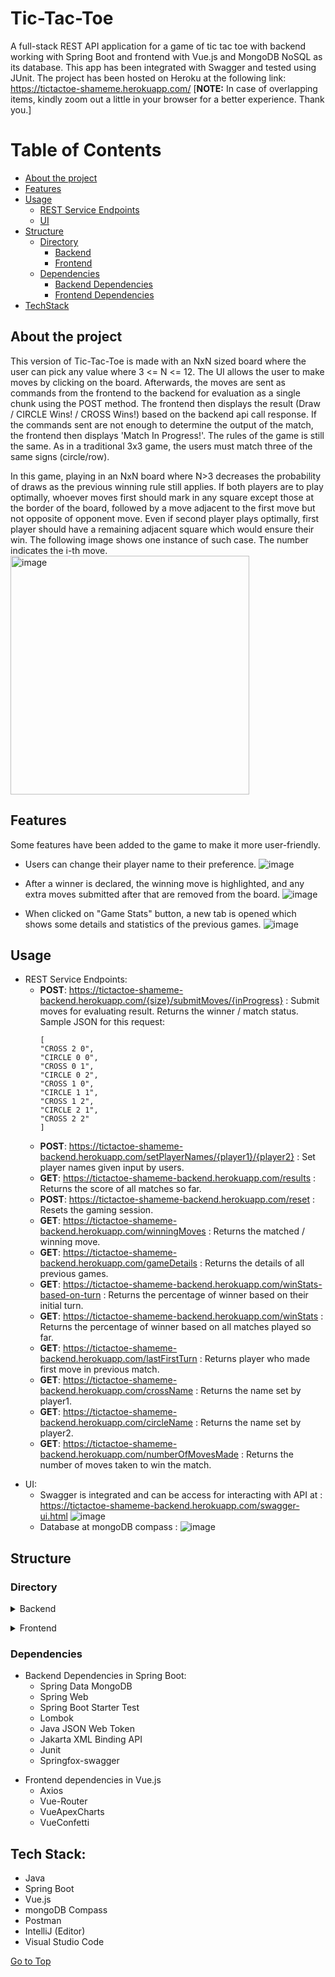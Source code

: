 <a name="go-to-top"></a>
# Tic-Tac-Toe
A full-stack REST API application for a game of tic tac toe with backend working with Spring Boot and frontend with Vue.js and MongoDB NoSQL as its database. This app has been integrated with Swagger and tested using JUnit. The project has been hosted on Heroku at the following link: https://tictactoe-shameme.herokuapp.com/ [**NOTE:** In case of overlapping items, kindly zoom out a little in your browser for a better experience. Thank you.]


Table of Contents
=================

* [About the project](#about-the-project)
* [Features](#features)
* [Usage](#usage)
  * [REST Service Endpoints](#rest-service-endpoints)
  * [UI](#ui)
* [Structure](#structure)
  * [Directory](#directory)
    * [Backend](#backend)
    * [Frontend](#frontend)
  * [Dependencies](#dependencies)
    * [Backend Dependencies](#backend-dependencies)
    * [Frontend Dependencies](#frontend-dependencies)
* [TechStack](#techstack)

<a name="about-the-project"></a>
## About the project

This version of Tic-Tac-Toe is made with an NxN sized 
board where the user can pick any value where 3 <= N <= 12.
The UI allows the user to make moves by clicking on the board. 
Afterwards, the moves are sent as commands
from the frontend to the backend for evaluation as a single chunk 
using the POST method. The frontend then displays the result 
(Draw / CIRCLE Wins! / CROSS Wins!) based on
the backend api call response. If the commands sent are not 
enough to determine the
output of the match, the frontend then displays 
'Match In Progress!'. The rules of the game is still the same.
As in a traditional 3x3 game, the users must match 
three of the same signs (circle/row).

In this game, playing in an NxN board where N>3 decreases 
the probability of draws as the previous winning rule still
applies. If both players are to play optimally, whoever moves
first should mark in any square except those at the border 
of the board, followed by a move adjacent to the first move 
but not opposite of opponent move.
Even if second player plays optimally, first player should
have a remaining adjacent square which would ensure their win.
The following image shows one instance of such case. The number indicates the i-th move.
<img width="382" alt="image" src="https://user-images.githubusercontent.com/61234823/159158262-a5749a39-8413-4c97-b6a9-d0720533fcfa.png">

<a name="features"></a>
## Features

Some features have been added to the game to make it more user-friendly.
  * Users can change their player name to their preference. 
    ![image](https://user-images.githubusercontent.com/61234823/159158444-16112dae-b1b8-4d5e-9c07-24f72e222c7b.png)
    
  * After a winner is declared, the winning move is highlighted, 
    and any extra moves submitted after that are removed from the
    board.
    ![image](https://user-images.githubusercontent.com/61234823/159158379-bebb6e67-077a-45fc-917d-da2b273662cb.png)
    
  * When clicked on "Game Stats" button, a new tab is opened which
    shows some details and statistics of the previous games.
    ![image](https://user-images.githubusercontent.com/61234823/159158494-414a59f7-1ca7-48fd-b702-125cc21f2ac6.png)

<a name="usage"></a>
## Usage

<a name="rest-service-endpoints"></a>
- REST Service Endpoints:
  + **POST**: <https://tictactoe-shameme-backend.herokuapp.com/{size}/submitMoves/{inProgress}> : 
  Submit moves for evaluating result. Returns the winner / match status.
  Sample JSON for this request:
    ```
    [
    "CROSS 2 0",
    "CIRCLE 0 0",
    "CROSS 0 1",
    "CIRCLE 0 2",
    "CROSS 1 0",
    "CIRCLE 1 1",
    "CROSS 1 2",
    "CIRCLE 2 1",
    "CROSS 2 2"
    ]
    ```
  + **POST**: <https://tictactoe-shameme-backend.herokuapp.com/setPlayerNames/{player1}/{player2}> :
    Set player names given input by users.
  + **GET**: <https://tictactoe-shameme-backend.herokuapp.com/results> :
    Returns the score of all matches so far.
  + **POST**: <https://tictactoe-shameme-backend.herokuapp.com/reset> :
    Resets the gaming session.
  + **GET**: <https://tictactoe-shameme-backend.herokuapp.com/winningMoves> :
    Returns the matched / winning move.
  + **GET**: <https://tictactoe-shameme-backend.herokuapp.com/gameDetails> :
    Returns the details of all previous games.
  + **GET**: <https://tictactoe-shameme-backend.herokuapp.com/winStats-based-on-turn> :
    Returns the percentage of winner based on their initial turn.
  + **GET**: <https://tictactoe-shameme-backend.herokuapp.com/winStats> :
    Returns the percentage of winner based on all matches played so far.
  + **GET**: <https://tictactoe-shameme-backend.herokuapp.com/lastFirstTurn> :
    Returns player who made first move in previous match.
  + **GET**: <https://tictactoe-shameme-backend.herokuapp.com/crossName> :
    Returns the name set by player1.
  + **GET**: <https://tictactoe-shameme-backend.herokuapp.com/circleName> :
    Returns the name set by player2.
  + **GET**: <https://tictactoe-shameme-backend.herokuapp.com/numberOfMovesMade> :
    Returns the number of moves taken to win the match.

<a name="ui"></a>
- UI:
  - Swagger is integrated and can be access for interacting with API at 
  : <https://tictactoe-shameme-backend.herokuapp.com/swagger-ui.html>
      ![image](https://user-images.githubusercontent.com/61234823/159158520-ff532baa-fcaf-418c-945a-4fbc88be3455.png)
  - Database at mongoDB compass :
      ![image](https://user-images.githubusercontent.com/61234823/159158580-722b7746-a970-4208-b560-b06eabbe6e83.png)

<a name="structure"></a>
## Structure

<a name="directory"></a>
### Directory

<a name="backend"></a>
<details>
<summary>Backend</summary>

```
.
├── src/
│   ├── main/
│   │   ├── java/com/example/TicTacToe/
│   │   │   ├── Config/
│   │   │   │   ├── MongoDBConfig.java
│   │   │   │   └── SwaggerConfig.java
│   │   │   ├── Controller/
│   │   │   │   └── GameController.java
│   │   │   ├── Model/
│   │   │   │   ├── Board.java
│   │   │   │   └── Player.java
│   │   │   ├── Repository/
│   │   │   │   └── GameRepository.java
│   │   │   ├── Service/
│   │   │   │   ├── GameService.java
│   │   │   │   └── GameServiceImpl.java
│   │   │   └── TicTacToeApplication.java
│   │   └── resources/
│   │       └── application.properties
│   └── test/java/com/example/TicTacToe/
│       ├── GameServiceImplTest.java
│       └── TicTacToeApplicationTests.java
└── pom.xml
```
</details>

<a name="frontend"></a>
<details>
<summary>Frontend</summary>

```
.
├── Procfile
├── src/
│   ├── App.vue
│   ├── assets/
│   │   ├── style.css
│   │   ├── bnw2.png
│   │   └── logo.png
│   ├── components/
│   │   ├── game.vue
│   │   └── gameDetails.vue
│   ├── main.js
│   └── router/
│       └── index.js
├── server.js
└── package.json
```
</details>

<a name="dependencies"></a>
### Dependencies

<a name="backend-dependencies"></a>
+ Backend Dependencies in Spring Boot:
  - Spring Data MongoDB
  - Spring Web
  - Spring Boot Starter Test
  - Lombok
  - Java JSON Web Token
  - Jakarta XML Binding API
  - Junit
  - Springfox-swagger

<a name="frontend-dependencies"></a>
+ Frontend dependencies in Vue.js
  - Axios
  - Vue-Router
  - VueApexCharts
  - VueConfetti

<a name="techstack"></a>
## Tech Stack:
- Java
- Spring Boot
- Vue.js
- mongoDB Compass
- Postman
- IntelliJ (Editor)
- Visual Studio Code

[Go to Top](#go-to-top)
